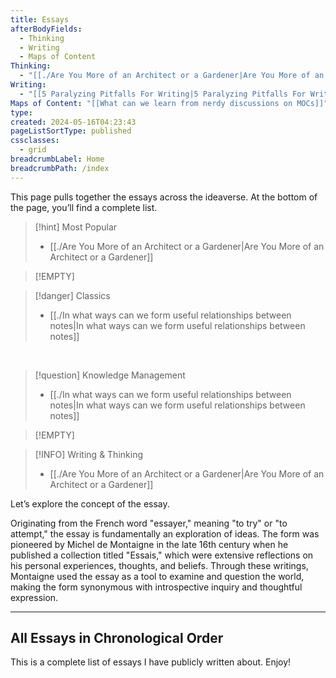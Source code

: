 ```yaml
---
title: Essays
afterBodyFields:
  - Thinking
  - Writing
  - Maps of Content
Thinking:
  - "[[./Are You More of an Architect or a Gardener|Are You More of an Architect or a Gardener]]"
Writing:
  - "[[5 Paralyzing Pitfalls For Writing|5 Paralyzing Pitfalls For Writing]]"
Maps of Content: "[[What can we learn from nerdy discussions on MOCs]]"
type: 
created: 2024-05-16T04:23:43
pageListSortType: published
cssclasses:
  - grid
breadcrumbLabel: Home
breadcrumbPath: /index
---
```


This page pulls together the essays across the ideaverse. At the bottom of the page, you’ll find a complete list.

> [!hint] Most Popular
> - [[./Are You More of an Architect or a Gardener|Are You More of an Architect or a Gardener]]

> [!EMPTY] 

> [!danger] Classics
> - [[./In what ways can we form useful relationships between notes|In what ways can we form useful relationships between notes]]

<br/>

> [!question] Knowledge Management
> - [[./In what ways can we form useful relationships between notes|In what ways can we form useful relationships between notes]]

> [!EMPTY] 

> [!INFO] Writing & Thinking
> - [[./Are You More of an Architect or a Gardener|Are You More of an Architect or a Gardener]]

Let’s explore the concept of the essay.

Originating from the French word "essayer," meaning "to try" or "to attempt," the essay is fundamentally an exploration of ideas. The form was pioneered by Michel de Montaigne in the late 16th century when he published a collection titled "Essais," which were extensive reflections on his personal experiences, thoughts, and beliefs. Through these writings, Montaigne used the essay as a tool to examine and question the world, making the form synonymous with introspective inquiry and thoughtful expression.

---

## All Essays in Chronological Order

This is a complete list of essays I have publicly written about. Enjoy!